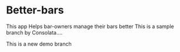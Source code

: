 # Better-bars
This app Helps bar-owners manage their bars better
This is a sample branch by Consolata....

This is a new demo branch
